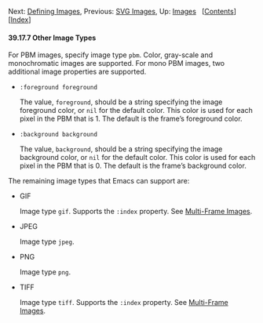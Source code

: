 <!-- This is the GNU Emacs Lisp Reference Manual
corresponding to Emacs version 27.2.

Copyright (C) 1990-1996, 1998-2021 Free Software Foundation,
Inc.

Permission is granted to copy, distribute and/or modify this document
under the terms of the GNU Free Documentation License, Version 1.3 or
any later version published by the Free Software Foundation; with the
Invariant Sections being "GNU General Public License," with the
Front-Cover Texts being "A GNU Manual," and with the Back-Cover
Texts as in (a) below.  A copy of the license is included in the
section entitled "GNU Free Documentation License."

(a) The FSF's Back-Cover Text is: "You have the freedom to copy and
modify this GNU manual.  Buying copies from the FSF supports it in
developing GNU and promoting software freedom." -->

<!-- Created by GNU Texinfo 6.7, http://www.gnu.org/software/texinfo/ -->

Next: [Defining Images](Defining-Images.html), Previous: [SVG Images](SVG-Images.html), Up: [Images](Images.html)   \[[Contents](index.html#SEC_Contents "Table of contents")]\[[Index](Index.html "Index")]

#### 39.17.7 Other Image Types

For PBM images, specify image type `pbm`. Color, gray-scale and monochromatic images are supported. For mono PBM images, two additional image properties are supported.

*   `:foreground foreground`

    The value, `foreground`, should be a string specifying the image foreground color, or `nil` for the default color. This color is used for each pixel in the PBM that is 1. The default is the frame’s foreground color.

*   `:background background`

    The value, `background`, should be a string specifying the image background color, or `nil` for the default color. This color is used for each pixel in the PBM that is 0. The default is the frame’s background color.

The remaining image types that Emacs can support are:

*   GIF

    Image type `gif`. Supports the `:index` property. See [Multi-Frame Images](Multi_002dFrame-Images.html).

*   JPEG

    Image type `jpeg`.

*   PNG

    Image type `png`.

*   TIFF

    Image type `tiff`. Supports the `:index` property. See [Multi-Frame Images](Multi_002dFrame-Images.html).
